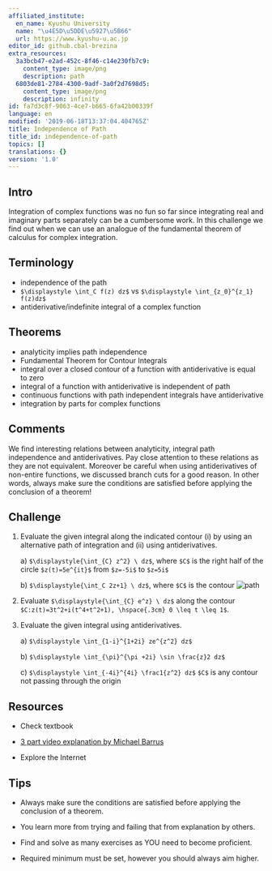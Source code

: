 ```yaml
---
affiliated_institute:
  en_name: Kyushu University
  name: "\u4E5D\u5DDE\u5927\u5B66"
  url: https://www.kyushu-u.ac.jp
editor_id: github.cbal-brezina
extra_resources:
  3a3bcb47-e2ad-452c-8f46-c14e230fb7c9:
    content_type: image/png
    description: path
  6803de81-2784-4300-9adf-3a0f2d7698d5:
    content_type: image/png
    description: infinity
id: fa7d3c8f-9063-4ce7-b665-6fa42b00339f
language: en
modified: '2019-06-18T13:37:04.404765Z'
title: Independence of Path
title_id: independence-of-path
topics: []
translations: {}
version: '1.0'
---
```


## Intro

Integration of complex functions was no fun so far since integrating real and imaginary parts separately can be a cumbersome work. In this challenge we find out when we can use an analogue of the fundamental theorem of calculus for complex integration.



## Terminology

- independence of the path
- `$\displaystyle \int_C f(z) dz$` vs `$\displaystyle \int_{z_0}^{z_1} f(z)dz$`
- antiderivative/indefinite integral of a complex function




## Theorems

- analyticity implies path independence
- Fundamental Theorem for Contour Integrals
- integral over a closed contour of a function with antiderivative is equal to zero
- integral of a function with antiderivative is independent of path
- continuous functions with path independent integrals have antiderivative
- integration by parts for complex functions





## Comments

We find interesting relations between analyticity, integral path independence and antiderivatives. Pay close attention to these relations as they are not equivalent. Moreover be careful when  using antiderivatives of non-entire functions, we discussed branch cuts for a good reason. In other words, always make sure the conditions are satisfied before applying the conclusion of a theorem!   


## Challenge

1. Evaluate the given integral along  the indicated contour (i) by using an alternative path of integration and (ii) using antiderivatives.
   
   a) `$\displaystyle{\int_{C} z^2} \ dz$`, where `$C$` is the right half of the circle `$z(t)=5e^{it}$` from `$z=-5i$` to `$z=5i$`
   
   b) `$\displaystyle{\int_C 2z+1} \ dz$`, where `$C$` is the contour ![path](/api/v0/teachers/github.cbal-brezina/resources/public/3a3bcb47-e2ad-452c-8f46-c14e230fb7c9.png/3a3bcb47-e2ad-452c-8f46-c14e230fb7c9.png)
   
2. Evaluate `$\displaystyle{\int_{C} e^z} \ dz$` along the contour  `$C:z(t)=3t^2+i(t^4+t^2+1), \hspace{.3cm} 0 \leq t \leq 1$`.

3. Evaluate the given integral using antiderivatives.

    a) `$\displaystyle \int_{1-i}^{1+2i} ze^{z^2} dz$`
    
    b) `$\displaystyle \int_{\pi}^{\pi +2i} \sin \frac{z}2 dz$`
    
    c) `$\displaystyle \int_{-4i}^{4i} \frac1{z^2} dz$` `$C$` is any contour not passing through the origin

   

## Resources

- Check textbook

- [3 part video explanation by Michael Barrus](https://youtu.be/Ux4Y8vSQwVg )

- Explore the Internet

## Tips

- Always make sure the conditions are satisfied before applying the conclusion of a theorem.

- You learn more from trying and failing that from  explanation by others.

- Find and solve as many exercises as YOU need to become proficient.

- Required minimum must be set, however you should always aim higher.

